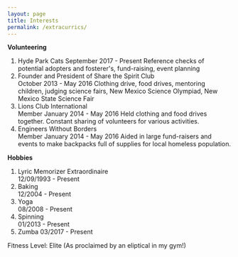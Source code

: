 ```yaml
---
layout: page
title: Interests
permalink: /extracurrics/
---
```

  
**Volunteering**  
1. Hyde Park Cats
September 2017 - Present
Reference checks of potential adopters and fosterer's, fund-raising,
event planning
2. Founder and President of Share the Spirit Club  
October 2013 - May 2016
Clothing drive, food drives, mentoring children, judging science fairs,
New Mexico Science Olympiad, New Mexico State Science Fair  
3. Lions Club International  
Member January 2014 - May 2016
Held clothing and food drives together. Constant sharing of volunteers
for various activities.    
4. Engineers Without Borders  
Member January 2014 - May 2016 
Aided in large fund-raisers and events to make backpacks full of supplies
for local homeless population.  

**Hobbies**  
1. Lyric Memorizer Extraordinaire  
12/09/1993 - Present  
2. Baking  
12/2004 - Present    
3. Yoga  
08/2008 - Present     
4. Spinning  
01/2013 - Present  
5. Zumba
03/2017 - Present

Fitness Level: Elite (As proclaimed by an eliptical in my gym!)
 


